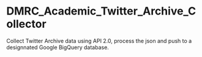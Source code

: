 # DMRC_Academic_Twitter_Archive_Collector
Collect Twitter Archive data using API 2.0, process the json and push to a designnated Google BigQuery database.
